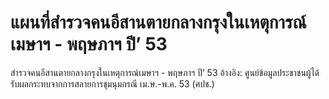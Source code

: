 # แผนที่สำรวจคนอีสานตายกลางกรุงในเหตุการณ์เมษาฯ - พฤษภาฯ ปี’ 53
 สำรวจคนอีสานตายกลางกรุงในเหตุการณ์เมษาฯ - พฤษภาฯ ปี’ 53 อ้างอิง: ศูนย์ข้อมูลประชาชนผู้ได้รับผลกระทบจากการสลายการชุมนุมกรณี เม.ษ.-พ.ค. 53 (ศปช.)
